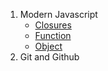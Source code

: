 1. Modern Javascript
    - [Closures](https://github.com/mdjasimuddim/My-Daily-Practice/tree/master/My%20Daily%20Practise/Modern%20Javascript/Closures/main.md)
    - [Function](https://github.com/mdjasimuddim/My-Daily-Practice/blob/master/My%20Daily%20Practise/Modern%20Javascript/Function/main.md)
    - [Object](https://github.com/mdjasimuddim/My-Daily-Practice/blob/master/My%20Daily%20Practise/Modern%20Javascript/Object/main.md)
3. Git and Github 
